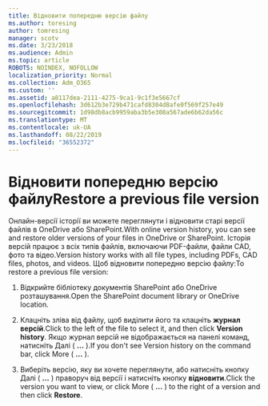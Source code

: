 ```yaml
---
title: Відновити попередню версію файлу
ms.author: toresing
author: tomresing
manager: scotv
ms.date: 3/23/2018
ms.audience: Admin
ms.topic: article
ROBOTS: NOINDEX, NOFOLLOW
localization_priority: Normal
ms.collection: Adm_O365
ms.custom: ''
ms.assetid: a8117dea-2111-4275-9ca1-9c1f3e5667cf
ms.openlocfilehash: 3d612b3e729b471cafd8304d8afe0f569f257e49
ms.sourcegitcommit: 1d98db8acb9959aba3b5e308a567ade6b62da56c
ms.translationtype: MT
ms.contentlocale: uk-UA
ms.lasthandoff: 08/22/2019
ms.locfileid: "36552372"
---
```

# <a name="restore-a-previous-file-version"></a><span data-ttu-id="151ff-102">Відновити попередню версію файлу</span><span class="sxs-lookup"><span data-stu-id="151ff-102">Restore a previous file version</span></span>

<span data-ttu-id="151ff-103">Онлайн-версії історії ви можете переглянути і відновити старі версії файлів в OneDrive або SharePoint.</span><span class="sxs-lookup"><span data-stu-id="151ff-103">With online version history, you can see and restore older versions of your files in OneDrive or SharePoint.</span></span> <span data-ttu-id="151ff-104">Історія версій працює з всіх типів файлів, включаючи PDF-файли, файли CAD, фото та відео.</span><span class="sxs-lookup"><span data-stu-id="151ff-104">Version history works with all file types, including PDFs, CAD files, photos, and videos.</span></span> <span data-ttu-id="151ff-105">Щоб відновити попередню версію файлу:</span><span class="sxs-lookup"><span data-stu-id="151ff-105">To restore a previous file version:</span></span>
  
1. <span data-ttu-id="151ff-106">Відкрийте бібліотеку документів SharePoint або OneDrive розташування.</span><span class="sxs-lookup"><span data-stu-id="151ff-106">Open the SharePoint document library or OneDrive location.</span></span>
    
2. <span data-ttu-id="151ff-107">Клацніть зліва від файлу, щоб виділити його та клацніть **журнал версій**.</span><span class="sxs-lookup"><span data-stu-id="151ff-107">Click to the left of the file to select it, and then click **Version history**.</span></span> <span data-ttu-id="151ff-108">Якщо журнал версій не відображається на панелі команд, натисніть Далі ( **...** ).</span><span class="sxs-lookup"><span data-stu-id="151ff-108">If you don't see Version history on the command bar, click More ( **...** ).</span></span> 
    
3. <span data-ttu-id="151ff-109">Виберіть версію, яку ви хочете переглянути, або натисніть кнопку Далі ( **...** ) праворуч від версії і натисніть кнопку **відновити**.</span><span class="sxs-lookup"><span data-stu-id="151ff-109">Click the version you want to view, or click More ( **...** ) to the right of a version and then click **Restore**.</span></span>
    


